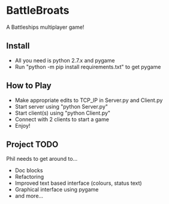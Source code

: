 # BattleBroats
A Battleships multiplayer game!

## Install

- All you need is python 2.7.x and pygame
- Run "python -m pip install requirements.txt" to get pygame

## How to Play

- Make appropriate edits to TCP_IP in Server.py and Client.py
- Start server using "python Server.py"
- Start client(s) using "python Client.py"
- Connect with 2 clients to start a game
- Enjoy!

## Project TODO
Phil needs to get around to...

- Doc blocks
- Refactoring
- Improved text based interface (colours, status text)
- Graphical interface using pygame
- and more...
